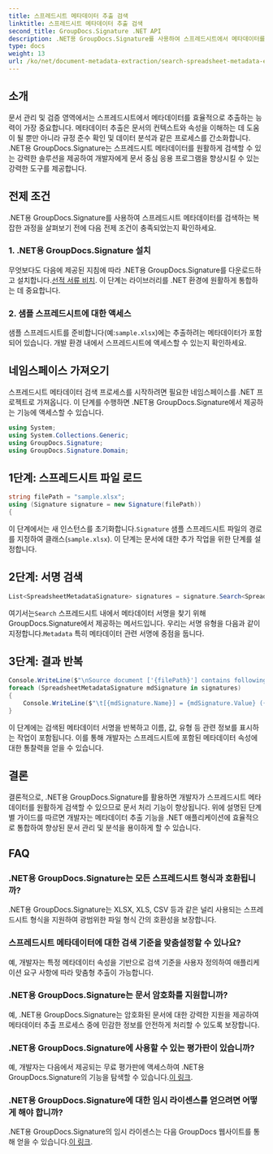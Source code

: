 ```yaml
---
title: 스프레드시트 메타데이터 추출 검색
linktitle: 스프레드시트 메타데이터 추출 검색
second_title: GroupDocs.Signature .NET API
description: .NET용 GroupDocs.Signature를 사용하여 스프레드시트에서 메타데이터를 효율적으로 추출합니다. 문서 관리 및 분석을 손쉽게 향상할 수 있습니다.
type: docs
weight: 13
url: /ko/net/document-metadata-extraction/search-spreadsheet-metadata-extraction/
---
```

## 소개
문서 관리 및 검증 영역에서는 스프레드시트에서 메타데이터를 효율적으로 추출하는 능력이 가장 중요합니다. 메타데이터 추출은 문서의 컨텍스트와 속성을 이해하는 데 도움이 될 뿐만 아니라 규정 준수 확인 및 데이터 분석과 같은 프로세스를 간소화합니다. .NET용 GroupDocs.Signature는 스프레드시트 메타데이터를 원활하게 검색할 수 있는 강력한 솔루션을 제공하여 개발자에게 문서 중심 응용 프로그램을 향상시킬 수 있는 강력한 도구를 제공합니다.
## 전제 조건
.NET용 GroupDocs.Signature를 사용하여 스프레드시트 메타데이터를 검색하는 복잡한 과정을 살펴보기 전에 다음 전제 조건이 충족되었는지 확인하세요.
### 1. .NET용 GroupDocs.Signature 설치
 무엇보다도 다음에 제공된 지침에 따라 .NET용 GroupDocs.Signature를 다운로드하고 설치합니다.[선적 서류 비치](https://reference.groupdocs.com/signature/net/). 이 단계는 라이브러리를 .NET 환경에 원활하게 통합하는 데 중요합니다.
### 2. 샘플 스프레드시트에 대한 액세스
샘플 스프레드시트를 준비합니다(예:`sample.xlsx`)에는 추출하려는 메타데이터가 포함되어 있습니다. 개발 환경 내에서 스프레드시트에 액세스할 수 있는지 확인하세요.

## 네임스페이스 가져오기
스프레드시트 메타데이터 검색 프로세스를 시작하려면 필요한 네임스페이스를 .NET 프로젝트로 가져옵니다. 이 단계를 수행하면 .NET용 GroupDocs.Signature에서 제공하는 기능에 액세스할 수 있습니다.

```csharp
using System;
using System.Collections.Generic;
using GroupDocs.Signature;
using GroupDocs.Signature.Domain;
```
## 1단계: 스프레드시트 파일 로드
```csharp
string filePath = "sample.xlsx";
using (Signature signature = new Signature(filePath))
{
```
 이 단계에서는 새 인스턴스를 초기화합니다.`Signature` 샘플 스프레드시트 파일의 경로를 지정하여 클래스(`sample.xlsx`). 이 단계는 문서에 대한 추가 작업을 위한 단계를 설정합니다.
## 2단계: 서명 검색
```csharp
List<SpreadsheetMetadataSignature> signatures = signature.Search<SpreadsheetMetadataSignature>(SignatureType.Metadata);
```
 여기서는`Search` 스프레드시트 내에서 메타데이터 서명을 찾기 위해 GroupDocs.Signature에서 제공하는 메서드입니다. 우리는 서명 유형을 다음과 같이 지정합니다.`Metadata` 특히 메타데이터 관련 서명에 중점을 둡니다.
## 3단계: 결과 반복
```csharp
Console.WriteLine($"\nSource document ['{filePath}'] contains following signatures.");
foreach (SpreadsheetMetadataSignature mdSignature in signatures)
{
    Console.WriteLine($"\t[{mdSignature.Name}] = {mdSignature.Value} ({mdSignature.Type})");
}
```
이 단계에는 검색된 메타데이터 서명을 반복하고 이름, 값, 유형 등 관련 정보를 표시하는 작업이 포함됩니다. 이를 통해 개발자는 스프레드시트에 포함된 메타데이터 속성에 대한 통찰력을 얻을 수 있습니다.

## 결론
결론적으로, .NET용 GroupDocs.Signature를 활용하면 개발자가 스프레드시트 메타데이터를 원활하게 검색할 수 있으므로 문서 처리 기능이 향상됩니다. 위에 설명된 단계별 가이드를 따르면 개발자는 메타데이터 추출 기능을 .NET 애플리케이션에 효율적으로 통합하여 향상된 문서 관리 및 분석을 용이하게 할 수 있습니다.
## FAQ
### .NET용 GroupDocs.Signature는 모든 스프레드시트 형식과 호환됩니까?
.NET용 GroupDocs.Signature는 XLSX, XLS, CSV 등과 같은 널리 사용되는 스프레드시트 형식을 지원하여 광범위한 파일 형식 간의 호환성을 보장합니다.
### 스프레드시트 메타데이터에 대한 검색 기준을 맞춤설정할 수 있나요?
예, 개발자는 특정 메타데이터 속성을 기반으로 검색 기준을 사용자 정의하여 애플리케이션 요구 사항에 따라 맞춤형 추출이 가능합니다.
### .NET용 GroupDocs.Signature는 문서 암호화를 지원합니까?
예, .NET용 GroupDocs.Signature는 암호화된 문서에 대한 강력한 지원을 제공하여 메타데이터 추출 프로세스 중에 민감한 정보를 안전하게 처리할 수 있도록 보장합니다.
### .NET용 GroupDocs.Signature에 사용할 수 있는 평가판이 있습니까?
 예, 개발자는 다음에서 제공되는 무료 평가판에 액세스하여 .NET용 GroupDocs.Signature의 기능을 탐색할 수 있습니다.[이 링크](https://releases.groupdocs.com/).
### .NET용 GroupDocs.Signature에 대한 임시 라이센스를 얻으려면 어떻게 해야 합니까?
 .NET용 GroupDocs.Signature의 임시 라이센스는 다음 GroupDocs 웹사이트를 통해 얻을 수 있습니다.[이 링크](https://purchase.groupdocs.com/temporary-license/).
